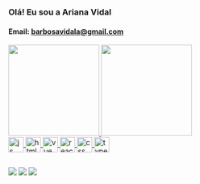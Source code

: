 ### Olá! Eu sou a Ariana Vidal
#### Email: barbosavidala@gmail.com

<div>
<a href="https://github.com/ariana-vidal">
<img height="180em" src="https://github-readme-stats-sigma-five.vercel.app/api/top-langs/?username=ariana-vidal&layout=compact&langs_count=7&theme=dracula"/>
<img height="180em" src="https://github-readme-stats-sigma-five.vercel.app/api?username=ariana-vidal&show_icons=true&theme=dracula&include_all_commits=true&count_private=true"/>
</div>

  
<div style="display: inline_block">
  <img align="center" alt="js" height="30" width"40" src="https://cdn.jsdelivr.net/gh/devicons/devicon/icons/javascript/javascript-original.svg"/>
  <img align="center" alt="html" height="30" width"40" src="https://cdn.jsdelivr.net/gh/devicons/devicon/icons/html5/html5-original-wordmark.svg"/>
  <img align="center" alt="vue" height="30" width"40" src="https://cdn.jsdelivr.net/gh/devicons/devicon/icons/vuejs/vuejs-original-wordmark.svg"/>
  <img align="center" alt="react" height="30" width"40" src="https://cdn.jsdelivr.net/gh/devicons/devicon/icons/react/react-original.svg"/>
  <img align="center" alt="css" height="30" width"40" src="https://cdn.jsdelivr.net/gh/devicons/devicon/icons/css3/css3-original.svg"/>
  <img align="center" alt="typescript" height="30" width"40" src="https://cdn.jsdelivr.net/gh/devicons/devicon/icons/typescript/typescript-original.svg"/>
</div>
  
  ##
  

<div>
  <a href="https://www.linkedin.com/in/ariana-barbosa-vidal/" target="_blank"><img src="https://img.shields.io/badge/LinkedIn-0077B5?style=for-the-badge&logo=linkedin&logoColor=white" target="_blank"></a> 
   <a href="https://api.whatsapp.com/send?phone=5527999580578" target="_blank"><img src="https://img.shields.io/badge/WhatsApp-25D366?style=for-the-badge&logo=whatsapp&logoColor=white" target="_blank"></a> 
  <a href="https://www.instagram.com/arividal10/" target="_blank"><img src="https://img.shields.io/badge/Instagram-E4405F?style=for-the-badge&logo=instagram&logoColor=white" target="_blank"></a> 
</div>
  
         
